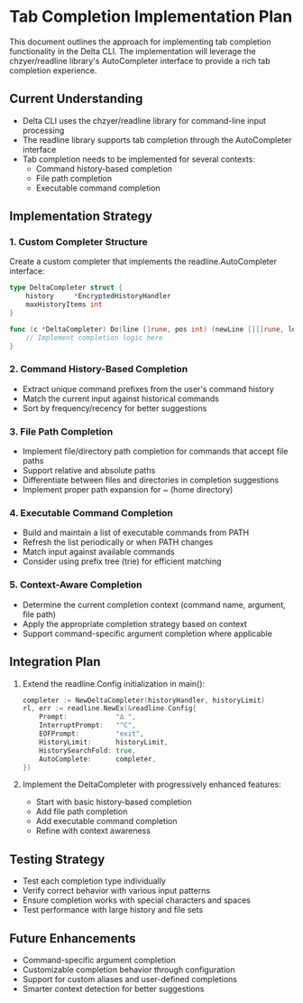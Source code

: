 # Tab Completion Implementation Plan

This document outlines the approach for implementing tab completion functionality in the Delta CLI. The implementation will leverage the chzyer/readline library's AutoCompleter interface to provide a rich tab completion experience.

## Current Understanding

- Delta CLI uses the chzyer/readline library for command-line input processing
- The readline library supports tab completion through the AutoCompleter interface
- Tab completion needs to be implemented for several contexts:
  - Command history-based completion
  - File path completion
  - Executable command completion

## Implementation Strategy

### 1. Custom Completer Structure

Create a custom completer that implements the readline.AutoCompleter interface:

```go
type DeltaCompleter struct {
    history     *EncryptedHistoryHandler
    maxHistoryItems int
}

func (c *DeltaCompleter) Do(line []rune, pos int) (newLine [][]rune, length int) {
    // Implement completion logic here
}
```

### 2. Command History-Based Completion

- Extract unique command prefixes from the user's command history
- Match the current input against historical commands
- Sort by frequency/recency for better suggestions

### 3. File Path Completion

- Implement file/directory path completion for commands that accept file paths
- Support relative and absolute paths
- Differentiate between files and directories in completion suggestions
- Implement proper path expansion for ~ (home directory)

### 4. Executable Command Completion

- Build and maintain a list of executable commands from PATH
- Refresh the list periodically or when PATH changes
- Match input against available commands
- Consider using prefix tree (trie) for efficient matching

### 5. Context-Aware Completion

- Determine the current completion context (command name, argument, file path)
- Apply the appropriate completion strategy based on context
- Support command-specific argument completion where applicable

## Integration Plan

1. Extend the readline.Config initialization in main():
   ```go
   completer := NewDeltaCompleter(historyHandler, historyLimit)
   rl, err := readline.NewEx(&readline.Config{
       Prompt:            "∆ ",
       InterruptPrompt:   "^C",
       EOFPrompt:         "exit",
       HistoryLimit:      historyLimit,
       HistorySearchFold: true,
       AutoComplete:      completer,
   })
   ```

2. Implement the DeltaCompleter with progressively enhanced features:
   - Start with basic history-based completion
   - Add file path completion
   - Add executable command completion
   - Refine with context awareness

## Testing Strategy

- Test each completion type individually
- Verify correct behavior with various input patterns
- Ensure completion works with special characters and spaces
- Test performance with large history and file sets

## Future Enhancements

- Command-specific argument completion
- Customizable completion behavior through configuration
- Support for custom aliases and user-defined completions
- Smarter context detection for better suggestions